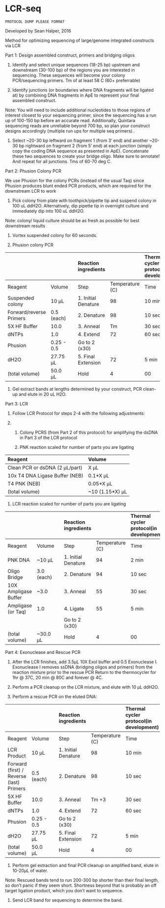 # LCR-seq

`PROTOCOL DUMP PLEASE FORMAT`

Developed by Sean Halper, 2016

Method for optimizing sequencing of large/genome integrated constructs via LCR

Part 1: Design assembled construct, primers and bridging oligos

1. Identify and select unique sequences \(18-25 bp\) upstream and downstream \(30-100 bp\) of the regions you are interested in sequencing. These sequences will become your colony PCR/sequencing primers. Tm of at least 58 C \(60+ preferrable\)

2. Identify junctions \(or boundaries where DNA fragments will be ligated at\) by combining DNA fragments in ApE to represent your final assembled construct.

Note: You will need to include additional nucleotides to those regions of interest closest to your sequencing primer, since the sequencing has a run up of 100-150 bp before an accurate read. Additionally, Quintara sequencing reads are unreliable beyond 700 bp, so plan your construct designs accordingly \(multiple run ups for multiple seq primers\) .

1. Select ~20-30 bp leftward on fragment 1 \(from 3’ end\) and another ~20-30 bp rightward on fragment 2 \(from 5’ end\) at each junction \(simply copy the coding DNA sequence as presented in ApE\). Concatenate these two sequences to create your bridge oligo. Make sure to annotate! And repeat for all junctions. Tms of 60-70 deg C.

Part 2: Phusion Colony PCR

We use Phusion for the colony PCRs \(instead of the usual Taq\) since Phusion produces blunt ended PCR products, which are required for the downstream LCR to work

1. Pick colony from plate with toothpick/pipette tip and suspend colony in 100 uL ddH2O. Alternatively, dip pipette tip in overnight culture and immediately dip into 100 uL ddH2O.

Note: colony/ liquid culture should be as fresh as possible for best downstream results

1. Vortex suspended colony for 60 seconds.

1. Phusion colony PCR

|  |  |  | Reaction ingredients |  | Thermal cycler protocol\(in development\) |
| :--- | :--- | :--- | :--- | :--- | :--- |
| Reagent | Volume |  | Step | Temperature \(C\) | Time |
| Suspended colony | 10 μL |  | 1. Initial Denature | 98 | 10 min |
| Forward/reverse Primers | 0.5 \(each\) |  | 2. Denature | 98 | 10 sec |
| 5X HF Buffer | 10.0 |  | 3. Anneal | Tm | 30 sec |
| dNTPs | 1.0 |  | 4. Extend | 72 | 60 sec |
| Phusion | 0.25 - 0.5 |  | Go to 2 \(x30\) |  |  |
| dH2O | 27.75 μL |  | 5. Final Extension | 72 | 5 min |
| \(total volume\) | 50.0 μL |  | Hold | 4 | 00 |

1. Gel extract bands at lengths determined by your construct, PCR clean-up and elute in 20 uL H2O.

Part 3: LCR

1. Follow LCR Protocol for steps 2-4 with the following adjustments:

2. 1. Colony PCRS \(from Part 2 of this protocol\) for amplifying the dsDNA in Part 3 of the LCR protocol

   2. PNK reaction scaled for number of parts you are ligating

| Reagent | Volume |
| :--- | :--- |
| Clean PCR or dsDNA \(2 μL/part\) | X μL |
| 10x T4 DNA Ligase Buffer \(NEB\) | 0.1\*X μL |
| T4 PNK \(NEB\) | 0.05\*X μL |
| \(total volume\) | ~10 \(1.15\*X\) μL |

1. LCR reaction scaled for number of parts you are ligating

|  |  |  | Reaction ingredients |  | Thermal cycler protocol\(in development\) |
| :--- | :--- | :--- | :--- | :--- | :--- |
| Reagent | Volume |  | Step | Temperature \(C\) | Time |
| PNK DNA | ~10 μL |  | 1. Initial Denature | 94 | 2 min |
| Oligo Bridge | 3.0 \(each\) |  | 2. Denature | 94 | 10 sec |
| 10X Ampligase Buffer | ~3.0 |  | 3. Anneal | 55 | 30 sec |
| Ampligase \(or Taq\) | 1.0 |  | 4. Ligate | 55 | 5 min |
|  |  |  | Go to 2 \(x30\) |  |  |
| \(total volume\) | ~30.0 μL |  | Hold | 4 | 00 |

Part 4: Exonuclease and Rescue PCR

1. After the LCR finishes, add 3.5μL 10X ExoI buffer and 0.5 Exonuclease I. Exonuclease I removes ssDNA \(bridging oligos and primers\) from the reaction mixture prior to the rescue PCR   Return to the thermocycler for 1hr @ 37C, 20 min @ 80C and forever @ 4C.

2. Perform a PCR cleanup on the LCR mixture, and elute with 10 μL  ddH2O.

3. Perform a rescue PCR on the eluted DNA:

|  |  |  | Reaction ingredients |  | Thermal cycler protocol\(in development\) |
| :--- | :--- | :--- | :--- | :--- | :--- |
| Reagent | Volume |  | Step | Temperature \(C\) | Time |
| LCR Product | 10 μL |  | 1. Initial Denature | 98 | 10 min |
| Forward \(first\) / Reverse \(last\) Primers | 0.5 \(each\) |  | 2. Denature | 98 | 10 sec |
| 5X HF Buffer | 10.0 |  | 3. Anneal | Tm +3 | 30 sec |
| dNTPs | 1.0 |  | 4. Extend | 72 | 60 sec |
| Phusion | 0.25 - 0.5 |  | Go to 2 \(x30\) |  |  |
| dH2O | 27.75 μL |  | 5. Final Extension | 72 | 5 min |
| \(total volume\) | 50.0 μL |  | Hold | 4 | 00 |

1. Perform gel extraction and final PCR cleanup on amplified band, elute in 10-20μL of water.

Note: Rescued bands tend to run 200-300 bp shorter than their final length, so don’t panic if they seem short. Shortness beyond that is probably an off target ligation product, which you don’t want to sequence.

1. Send LCR band for sequencing to determine the band.



